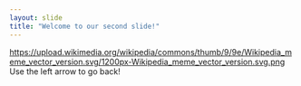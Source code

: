 ```yaml
---
layout: slide
title: "Welcome to our second slide!"
---
```

https://upload.wikimedia.org/wikipedia/commons/thumb/9/9e/Wikipedia_meme_vector_version.svg/1200px-Wikipedia_meme_vector_version.svg.png
Use the left arrow to go back!
